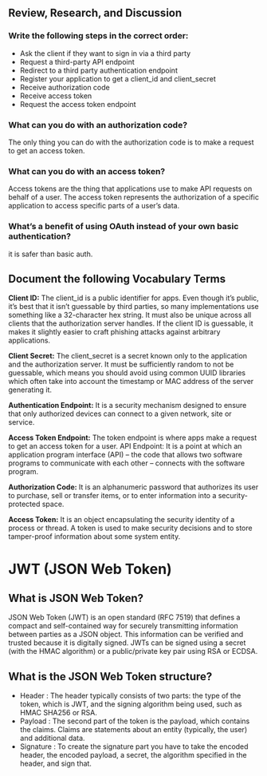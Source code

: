 ## Review, Research, and Discussion

### Write the following steps in the correct order: 


* Ask the client if they want to sign in via a third party
* Request a third-party API endpoint
* Redirect to a third party authentication endpoint
* Register your application to get a client_id and client_secret
* Receive authorization code
* Receive access token
* Request the access token endpoint

### What can you do with an authorization code?

The only thing you can do with the authorization code is to make a request to get an access token.

### What can you do with an access token?

Access tokens are the thing that applications use to make API requests on behalf of a user. The access token represents the authorization of a specific application to access specific parts of a user’s data.

### What’s a benefit of using OAuth instead of your own basic authentication?

it is safer than basic auth.

## Document the following Vocabulary Terms

**Client ID:** The client_id is a public identifier for apps. Even though it’s public, it’s best that it isn’t guessable by third parties, so many implementations use something like a 32-character hex string. It must also be unique across all clients that the authorization server handles. If the client ID is guessable, it makes it slightly easier to craft phishing attacks against arbitrary applications.

**Client Secret:** The client_secret is a secret known only to the application and the authorization server. It must be sufficiently random to not be guessable, which means you should avoid using common UUID libraries which often take into account the timestamp or MAC address of the server generating it.

**Authentication Endpoint:** It is a security mechanism designed to ensure that only authorized devices can connect to a given network, site or service.

**Access Token Endpoint:** The token endpoint is where apps make a request to get an access token for a user. API Endpoint: It is a point at which an application program interface (API) – the code that allows two software programs to communicate with each other – connects with the software program.

**Authorization Code:** It is an alphanumeric password that authorizes its user to purchase, sell or transfer items, or to enter information into a security-protected space.

**Access Token:** It is an object encapsulating the security identity of a process or thread. A token is used to make security decisions and to store tamper-proof information about some system entity.

# JWT (JSON Web Token)

## What is JSON Web Token?

JSON Web Token (JWT) is an open standard (RFC 7519) that defines a compact and self-contained way for securely transmitting information between parties as a JSON object. This information can be verified and trusted because it is digitally signed. JWTs can be signed using a secret (with the HMAC algorithm) or a public/private key pair using RSA or ECDSA.

## What is the JSON Web Token structure?

* Header : The header typically consists of two parts: the type of the token, which is JWT, and the signing algorithm being used, such as HMAC SHA256 or RSA.
* Payload : The second part of the token is the payload, which contains the claims. Claims are statements about an entity (typically, the user) and additional data.
* Signature : To create the signature part you have to take the encoded header, the encoded payload, a secret, the algorithm specified in the header, and sign that.
  